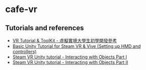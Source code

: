 # cafe-vr

## Tutorials and references

* [VR Tutorial & ToolKit - 虛擬實境大學生初學開發參考](https://dotblogs.com.tw/game_daily/2017/03/01/vrtutorial_vrtoolkit)
* [Basic Unity Tutorial for Steam VR & Vive (Setting up HMD and controllers)](https://youtu.be/LZTctk19sx8)
* [Steam VR Unity tutorial - Interacting with Objects Part I](https://youtu.be/h9IJHZgkcME)
* [Steam VR Unity tutorial - Interacting with Objects Part II](https://youtu.be/CfAl7vqJV70)
